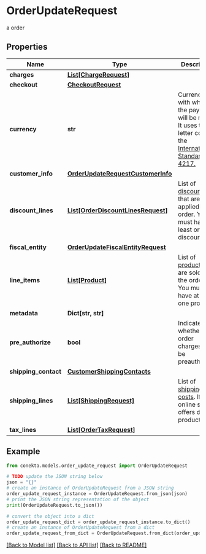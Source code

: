 # OrderUpdateRequest

a order

## Properties

Name | Type | Description | Notes
------------ | ------------- | ------------- | -------------
**charges** | [**List[ChargeRequest]**](ChargeRequest.md) |  | [optional] 
**checkout** | [**CheckoutRequest**](CheckoutRequest.md) |  | [optional] 
**currency** | **str** | Currency with which the payment will be made. It uses the 3-letter code of the [International Standard ISO 4217.](https://es.wikipedia.org/wiki/ISO_4217) | [optional] 
**customer_info** | [**OrderUpdateRequestCustomerInfo**](OrderUpdateRequestCustomerInfo.md) |  | [optional] 
**discount_lines** | [**List[OrderDiscountLinesRequest]**](OrderDiscountLinesRequest.md) | List of [discounts](https://developers.conekta.com/v2.2.0/reference/orderscreatediscountline) that are applied to the order. You must have at least one discount. | [optional] 
**fiscal_entity** | [**OrderUpdateFiscalEntityRequest**](OrderUpdateFiscalEntityRequest.md) |  | [optional] 
**line_items** | [**List[Product]**](Product.md) | List of [products](https://developers.conekta.com/v2.2.0/reference/orderscreateproduct) that are sold in the order. You must have at least one product. | [optional] 
**metadata** | **Dict[str, str]** |  | [optional] 
**pre_authorize** | **bool** | Indicates whether the order charges must be preauthorized | [optional] [default to False]
**shipping_contact** | [**CustomerShippingContacts**](CustomerShippingContacts.md) |  | [optional] 
**shipping_lines** | [**List[ShippingRequest]**](ShippingRequest.md) | List of [shipping costs](https://developers.conekta.com/v2.2.0/reference/orderscreateshipping). If the online store offers digital products. | [optional] 
**tax_lines** | [**List[OrderTaxRequest]**](OrderTaxRequest.md) |  | [optional] 

## Example

```python
from conekta.models.order_update_request import OrderUpdateRequest

# TODO update the JSON string below
json = "{}"
# create an instance of OrderUpdateRequest from a JSON string
order_update_request_instance = OrderUpdateRequest.from_json(json)
# print the JSON string representation of the object
print(OrderUpdateRequest.to_json())

# convert the object into a dict
order_update_request_dict = order_update_request_instance.to_dict()
# create an instance of OrderUpdateRequest from a dict
order_update_request_from_dict = OrderUpdateRequest.from_dict(order_update_request_dict)
```
[[Back to Model list]](../README.md#documentation-for-models) [[Back to API list]](../README.md#documentation-for-api-endpoints) [[Back to README]](../README.md)


